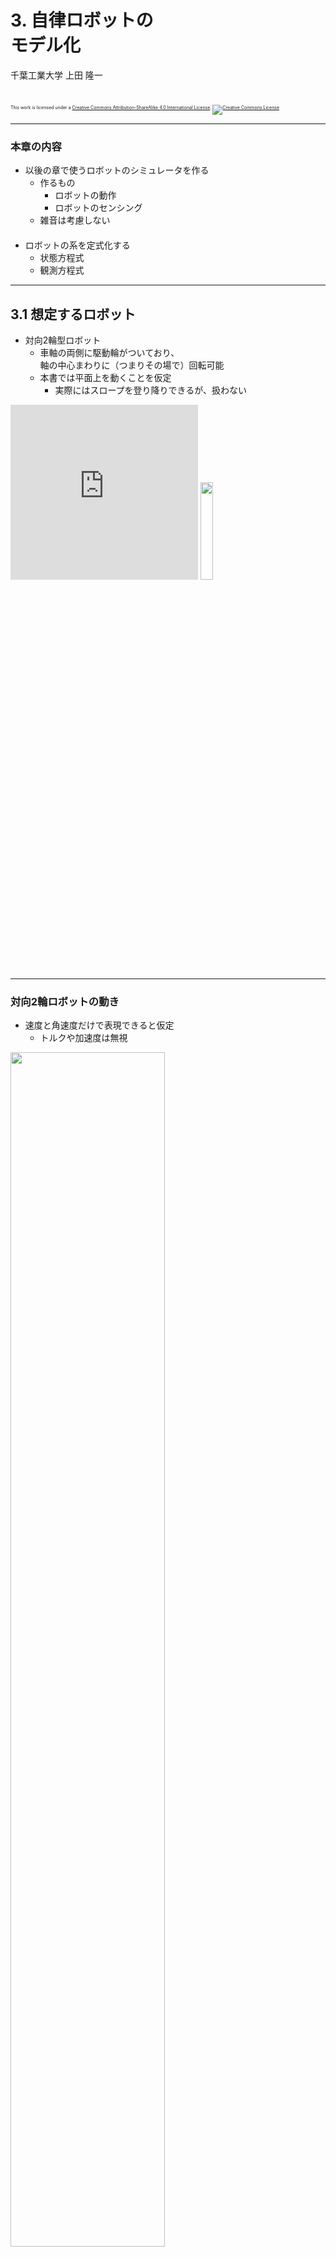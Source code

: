$\newcommand{\V}[1]{\boldsymbol{#1}}$

# 3. 自律ロボットの<br />モデル化

千葉工業大学 上田 隆一

<br />

<p style="font-size:50%">
This work is licensed under a <a rel="license" href="http://creativecommons.org/licenses/by-sa/4.0/">Creative Commons Attribution-ShareAlike 4.0 International License</a>.
<a rel="license" href="http://creativecommons.org/licenses/by-sa/4.0/">
<img alt="Creative Commons License" style="border-width:0" src="https://i.creativecommons.org/l/by-sa/4.0/88x31.png" /></a>
</p>

---

### 本章の内容

* 以後の章で使うロボットのシミュレータを作る
    * 作るもの
        * ロボットの動作
        * ロボットのセンシング
    * 雑音は考慮しない<br />　
* ロボットの系を定式化する
    * 状態方程式
    * 観測方程式

---

## 3.1 想定するロボット

* 対向2輪型ロボット
    * 車軸の両側に駆動輪がついており、<br />軸の中心まわりに（つまりその場で）回転可能
    * 本書では平面上を動くことを仮定
        * 実際にはスロープを登り降りできるが、扱わない

<iframe width="300" height="280" src="https://www.youtube.com/embed/zm0gP6o09lM" frameborder="0" allow="accelerometer; autoplay; encrypted-media; gyroscope; picture-in-picture" allowfullscreen></iframe>
<img width="20%" src="./figs/tsukuba.jpg" />

---

### 対向2輪ロボットの動き

* 速度と角速度だけで表現できると仮定
    * トルクや加速度は無視

<img width="70%" src="./figs/robot_vels.jpg" />

これをシミュレータ上に再現

---

## 3.2 ロボットの動き

---

## 3.2.1 世界座標系と描画

* ロボットの動き回る平面を準備
    * 図のように$X$軸、$Y$軸を設置
    * <span style="color:red">世界座標系</span>$\Sigma_\text{world}$と名付ける
        * 複数の座標系の関係としてロボットの動きを考えることはロボット工学では極めて重要ですが、書籍では世界座標系しか出てきません。

<img width="30%" src="./figs/world.png" />

---

## 3.2.2 ロボットの姿勢と描画

* $\Sigma_\text{world}$の上にロボットを置く<br />　
* ロボットが$\Sigma_\text{world}$で<br />
どのように存在しているか
    * $(x \ y)^\top$: 位置、$\theta$: 向きで表せる
    * 「<span style="color:red">姿勢</span>」と呼ぶ<br />　
* 加速度を考えていないので、<br />この3変数だけ考えると制御可能
    * 制御工学の用語で「<span style="color:red">状態</span>」とも呼べる<br />　
* ベクトル $\V{x} = (x \ y \ \theta)^\top$として表現


<img width="30%" src="./figs/robot_pose.png" />

---

### 状態と状態空間

制御の話をするために用語を整理

* ロボットのとりうる状態$\V{x}$の集合を$\mathcal{X}$とする
    * $\mathcal{X}$を<span style="color:red">状態空間</span>と呼ぶ
    * 要はロボットが行ける範囲<br />　
* 数式での表現
    * <span style="font-size:90%">$\mathcal{X} = \\{ \V{x} = (x \ y \ \theta)^\top | x \in [x_\text{min},x_\text{max}] ,y \in [y_\text{min},y_\text{max}], \theta \in [-\pi, \pi) \\}$</span>
    * $\V{x} \in \mathcal{X}$

簡単なうちに集合の表現をおさえておきましょう

---

## 3.2.3 アニメーションの導入

* 作業の話はスライドでは割愛<br />　
* 時刻を離散的に表現
    * 1ステップの時間を$\Delta t$とする
    * $\Delta t$ごとに、時刻に$t=0,1,2,\dots$と番号を付与<br />　
* 以後は離散時間でロボットの動きを考える
    * ロボットは連続時間の中に存在しているが、<br />基本的に周期的にしか計算ができないので

---

## 3.2.4 ロボットの運動と<br />状態方程式

* 扱う問題: ある時刻にロボットが動いたときに、<br />次のステップにロボットの姿勢がどうなるか

---

### 制御指令

* ロボットに与える速度、角速度を<br />それぞれ$\nu$[m/s]、$\omega$[rad/s]と表現
    * まとめて$\V{u} = (\nu \ \omega)^\top$と表現
    * <span style="color:red">制御指令</span>と呼ぶ
        * 制御入力などとも呼ぶが、<br />入力か出力か紛らわしいので

<img width="30%" src="./figs/control_input.jpg" />

世界座標系におけるロボットの動きは？

---

### 世界座標系におけるロボットの動き

* こうなる
    * $\dot{x} = \nu \cos \theta$　　　　
    * $\dot{y} = \nu \sin \theta$
    * $\dot{\theta} = \omega$<br />　<br />　<br />　

<img width="30%" src="./figs/robot_motion.jpg" />

時刻$t-1$から$t$の間に制御指令$\V{u}\_t$で<br >姿勢は$\V{x}\_{t-1}$からどう変わるか（計算できます？）


---

### 姿勢の変化の計算

* 向き$\theta$の変化は単純
    * $\theta_{t} = \theta_{t-1} + \int_{0}^{\Delta t} \omega_t dt  = \theta_{t-1} + \omega_t \Delta t$<br />　
* 位置の変化の計算では時間$\Delta t$内での向きの変化を考慮しなければならない
    * $\begin{pmatrix} x_t \\\\ y_t \end{pmatrix} = \begin{pmatrix} x_{t-1} \\\\ y_{t-1} \end{pmatrix} + \begin{pmatrix} \int_0^{\Delta t} \nu_t \cos ( \theta_{t-1} + \omega_t t ) dt\\\\ \int_0^{\Delta t} \nu_t \sin ( \theta_{t-1} + \omega_t t ) dt \end{pmatrix}$<br />
$= \cdots$<br />
$= \begin{pmatrix} x\_{t-1}  \\\\ y\_{t-1} \end{pmatrix} + \nu\_t\omega\_t^{-1} \begin{pmatrix} \sin( \theta\_{t-1} + \omega\_t \Delta t ) - \sin\theta\_{t-1} \\\\ -\cos( \theta\_{t-1} + \omega\_t \Delta t ) + \cos\theta\_{t-1} \end{pmatrix}$
         * $\omega = 0$の場合は別の式になるが極限をとると一致

---

### 状態方程式

* 前ページの計算結果のまとめ
    * <span style="font-size:90%">$\begin{pmatrix} x_t \\\\ y_t \\\\ \theta_t \end{pmatrix} = \begin{pmatrix} x\_{t-1}  \\\\ y\_{t-1} \\\\ \theta\_{t-1} \end{pmatrix} + \nu\_t\omega\_t^{-1} \begin{pmatrix} \sin( \theta\_{t-1} + \omega\_t \Delta t ) - \sin\theta\_{t-1} \\\\ -\cos( \theta\_{t-1} + \omega\_t \Delta t ) + \cos\theta\_{t-1} \\\\ \omega_t \Delta t\end{pmatrix}$</span><br />　
* 面倒なので次のように書く
    * $\V{x}\_t = \V{f}(\V{x}\_{t-1},\V{u}\_t) \qquad (t=1,2,3,\dots)$
    * ロボットの動きはこれだけで表される（雑音がなければ）<br />　
* 用語
    * 上の方程式: <span style="color:red">状態方程式</span>
    * 関数$\V{f}$: <span style="color:red">状態遷移関数</span>
    * 状態が$\V{x}\_{t-1}$から$\V{x}_t$に変わること: <span style="color:red">状態遷移</span>

---

### 状態方程式で作ったロボットの動き

<img width="40%" src="./figs/robot_motion.gif" /> 

---

## 3.2.5 エージェントの実装
## 3.2.6 離散時刻の実装

* 作業については省略<br />　
* 用語
    * エージェント: 考える主体のこと
        * 「エージェント」、「ロボット」を使い分ける場合、<br />後者はハードウェアを指す
        * <span style="color:red">制御の観点ではハードウェアも環境の一部</span>

---

## 3.3 ロボットの観測

* ロボットにセンサを搭載
    * カメラで何かの位置を計測するというモデル
        * LiDARなどの登場で古典的になってしまったが数式の理解には一番良い

---

## 3.3.1 点ランドマークの設置

* 点ランドマーク
    * カメラで観測すると、方角と距離が計測できるもの
    * 下図: 点ランドマークとみなせる物体の例

<img width="70%" src="./figs/landmarks.jpg" /> 

---

## シミュレータ中のランドマーク

* 環境中に$N_\textbf{m}$個置く<br />　
* 記号の定義
    * 一つ一つにIDを付与し、$\text{m}_0, \text{m}_1, \text{m}_2, \dots$と表す
        * 座標は$\V{m}\_j = (m\_{j,x} \ m\_{j,y})^T$
            * 普通の字体とイタリック体を使い分けるので注意
    * ランドマークの集合を<span style="color:red">地図</span>と呼ぶ 
        * 地図: $\textbf{m} = \\{ m_j | j = 0,1,2,\dots, N_\textbf{m} -1 \\}$

<img width="30%" src="./figs/landmarks.png" /> 

---

## 3.3.2 点ランドマークの観測

* シミュレータの設定
    * センサから見て距離$\ell$と方角$\varphi$が計測可能
        * これらの値をセンサ値 $\V{z} = (\ell \ \varphi)^T$と呼ぶ
        * センサ座標系とロボット座標系は同じとする<br />　
* ランドマークの位置とセンサ値の関係
    * $\ell\_j = |\V{m}\_j - \V{x}| = \sqrt{(m\_{j,x} - x)^2 + (m\_{j,y} - y)^2}$
    * $\varphi_j = \text{atan2}(m_{j,y} - y, m_{j,x} - x) - \theta$

<img width="35%" src="./figs/landmark_obs.jpg" /> 


---

### 観測方程式

* 前ページの計算結果のまとめ
    * $\begin{pmatrix} \ell\_j \\\\  \varphi_j \end{pmatrix} = \begin{pmatrix} \sqrt{(m\_{j,x} - x)^2 + (m\_{j,y} - y)^2} \\\\ \text{atan2}(m_{j,y} - y, m_{j,x} - x) - \theta\end{pmatrix}$<br />　
* 面倒なので次のように書く
    * $\V{z}\_j = \V{h}_j (\V{x})$
    * $\V{z}\_j = \V{h}(\V{x}, \V{m}_j)$（ランドマークの位置を変数とする場合）
    * ロボットの観測はこれだけで表される（雑音がなければ）<br />　
* 用語
    * 上の方程式: <span style="color:red">観測方程式</span>
    * 関数$\V{h}_j$: <span style="color:red">観測関数</span>


---

### 観測方程式で作ったロボットの観測

* 左: ロボットの姿勢とランドマークの位置から<br />センサ値を描画
* 右: 計測可能な範囲に制限を加えたもの
    * 距離計測: $0.5$〜$6$[m]
    * 方角計測: $-60$〜$60$[deg]

<img width="30%" src="./figs/observation_nolimit.gif" />　　
<img width="30%" src="./figs/simulator_no_noise.gif" /> 

---

## 3.4 コードの保存と再利用

作業なので省略

---

## 3.5 まとめ

* 本章で実装した<span style="color:red">制御系</span>
    * 次の2つの式が全て
        * 状態方程式: $\V{x}\_t = \V{f}(\V{x}\_{t-1},\V{u}\_t)$
        * 観測方程式: $\V{z}_{j,t} = \V{h}_j(\V{x}_t)$<br />　
    * 非線形時不変離散時間系
        * 非線系: 行列の積と和で表現不可能
        * 時不変系: 時間で状態方程式や観測方程式が変わらない
        * 離散時間系: 時刻が離散的<br />　
* 残った作業
    * 系に不確かさがない
